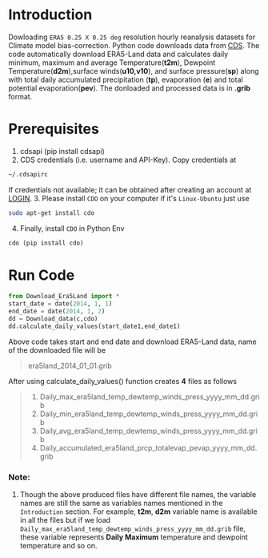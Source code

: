 # Introduction
Dowloading `ERA5 0.25 X 0.25 deg` resolution hourly reanalysis datasets for Climate model bias-correction. Python code downloads data from [CDS](https://cds.climate.copernicus.eu/cdsapp#!/dataset/reanalysis-era5-single-levels?tab=overview). The code automatically download ERA5-Land data and calculates daily minimum, maximum and average Temperature(**t2m**), Dewpoint Temperature(**d2m**),surface winds(**u10,v10**), and surface pressure(**sp**) along with total daily accumulated precipitation (**tp**), evaporation (**e**) and total potential evaporation(**pev**). The donloaded and processed data is in **.grib** format.

# Prerequisites
1. cdsapi (pip install cdsapi)
2. CDS credentials (i.e. username and API-Key). Copy credentials at

```bash
~/.cdsapirc
```
If credentials not available; it can be obtained after creating an account at [LOGIN](https://cds.climate.copernicus.eu/user/login?destination=%2F%23!%2Fhome).
3. Please install `CDO` on your computer if it's `Linux-Ubuntu` just use
```bash
sudo apt-get install cdo
```
4. Finally, install `CDO` in Python Env 
```python
cdo (pip install cdo)
```

# Run Code
```python
from Download_Era5Land import *
start_date = date(2014, 1, 1)
end_date = date(2014, 1, 2)
dd = Download_data(c,cdo)
dd.calculate_daily_values(start_date1,end_date1)
```
Above code takes start and end date and download ERA5-Land data, name of the downloaded file will be 
> era5land_2014_01_01.grib


After using calculate_daily_values() function creates **4** files as follows
   >1. Daily_max_era5land_temp_dewtemp_winds_press_yyyy_mm_dd.grib
   >2. Daily_min_era5land_temp_dewtemp_winds_press_yyyy_mm_dd.grib
   >3. Daily_avg_era5land_temp_dewtemp_winds_press_yyyy_mm_dd.grib
   >4. Daily_accumulated_era5land_prcp_totalevap_pevap_yyyy_mm_dd.grib
        
### Note:

1. Though the above produced files have different file names, the variable names are still the same as variables names mentioned in the `Introduction` section. For example, **t2m**, **d2m** variable name is available in all the files but if we load `Daily_max_era5land_temp_dewtemp_winds_press_yyyy_mm_dd.grib` file, these variable represents **Daily Maximum** temperature and dewpoint temperature and so on.

